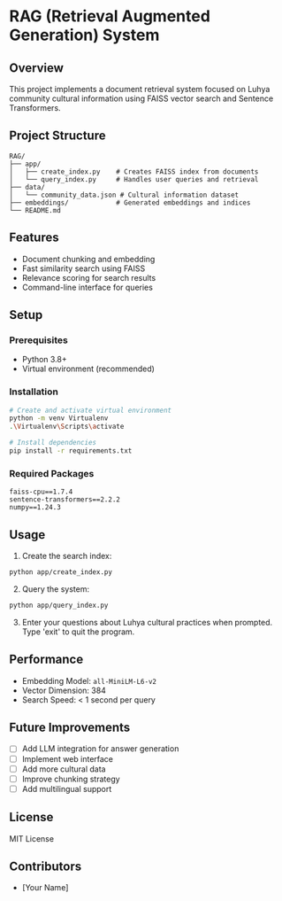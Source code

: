 # RAG (Retrieval Augmented Generation) System

## Overview
This project implements a document retrieval system focused on Luhya community cultural information using FAISS vector search and Sentence Transformers.

## Project Structure
```
RAG/
├── app/
│   ├── create_index.py    # Creates FAISS index from documents
│   └── query_index.py     # Handles user queries and retrieval
├── data/
│   └── community_data.json # Cultural information dataset
├── embeddings/            # Generated embeddings and indices
└── README.md
```

## Features
- Document chunking and embedding
- Fast similarity search using FAISS
- Relevance scoring for search results
- Command-line interface for queries

## Setup

### Prerequisites
- Python 3.8+
- Virtual environment (recommended)

### Installation
```bash
# Create and activate virtual environment
python -m venv Virtualenv
.\Virtualenv\Scripts\activate

# Install dependencies
pip install -r requirements.txt
```

### Required Packages
```text
faiss-cpu==1.7.4
sentence-transformers==2.2.2
numpy==1.24.3
```

## Usage

1. Create the search index:
```bash
python app/create_index.py
```

2. Query the system:
```bash
python app/query_index.py
```

3. Enter your questions about Luhya cultural practices when prompted.
Type 'exit' to quit the program.

## Performance
- Embedding Model: `all-MiniLM-L6-v2`
- Vector Dimension: 384
- Search Speed: < 1 second per query

## Future Improvements
- [ ] Add LLM integration for answer generation
- [ ] Implement web interface
- [ ] Add more cultural data
- [ ] Improve chunking strategy
- [ ] Add multilingual support

## License
MIT License

## Contributors
- [Your Name]